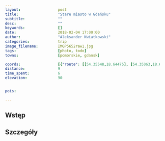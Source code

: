 ```yaml
---
layout:                 post
title:                  "Stare miasto w Gdańsku"
subtitle:               ""
desc:                   ""
keywords:               []
date:                   2018-02-04 17:00:00
author:                 "Aleksander Kwiatkowski"
categories:             trip
image_filename:         IMGP5652raw1.jpg
tags:                   [photo, todo]
towns:                  [pomorskie, gdansk]

coords:                 [{"route": [[54.35548,18.64475], [54.35063,18.65234], [54.35388,18.66011], [54.34766,18.65702], [54.35181,18.64582], [54.35748,18.64011], [54.35558,18.64470]], "type": "hike"}]
distance:               9
time_spent:             6
elevation:              90


pois:

---
```



## Wstęp

## Szczegóły
